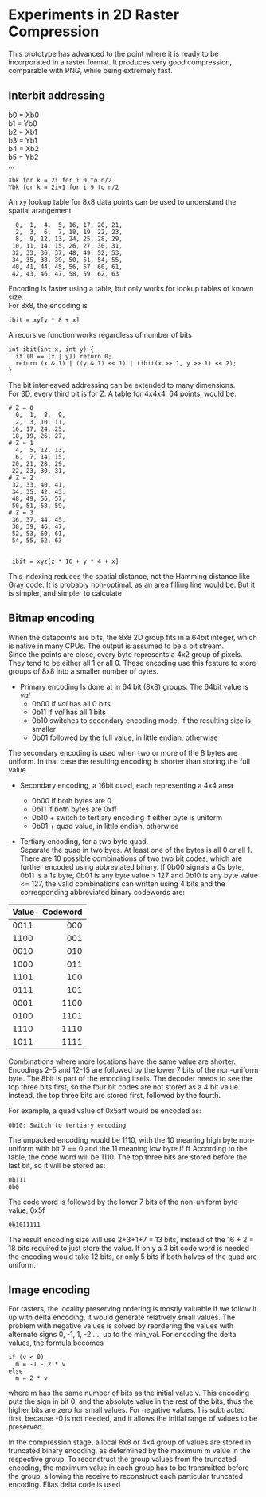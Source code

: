 # Experiments in 2D Raster Compression

This prototype has advanced to the point where it is ready to be incorporated in a raster format. It produces very good compression, comparable with PNG, while being extremely fast.

## Interbit addressing  
  b0 = Xb0  
  b1 = Yb0  
  b2 = Xb1  
  b3 = Yb1  
  b4 = Xb2  
  b5 = Yb2  
  ...  

    Xbk for k = 2i for i 0 to n/2  
    Ybk for k = 2i+1 for i 9 to n/2

An xy lookup table for 8x8 data points can be used to understand the spatial arangement

```
  0,  1,  4,  5, 16, 17, 20, 21,
  2,  3,  6,  7, 18, 19, 22, 23,
  8,  9, 12, 13, 24, 25, 28, 29,
 10, 11, 14, 15, 26, 27, 30, 31,
 32, 33, 36, 37, 48, 49, 52, 53,
 34, 35, 38, 39, 50, 51, 54, 55,
 40, 41, 44, 45, 56, 57, 60, 61,
 42, 43, 46, 47, 58, 59, 62, 63
```

Encoding is faster using a table, but only works for lookup tables of known size.  
For 8x8, the encoding is

    ibit = xy[y * 8 + x]

A recursive function works regardless of number of bits
```
int ibit(int x, int y) {
  if (0 == (x | y)) return 0;
  return (x & 1) | ((y & 1) << 1) | (ibit(x >> 1, y >> 1) << 2); 
}
```

The bit interleaved addressing can be extended to many dimensions.  
For 3D, every third bit is for Z.  A table for 4x4x4, 64 points, would be:
```
# Z = 0
  0,  1,  8,  9,
  2,  3, 10, 11,
 16, 17, 24, 25,
 18, 19, 26, 27,
# Z = 1
  4,  5, 12, 13,
  6,  7, 14, 15,
 20, 21, 28, 29,
 22, 23, 30, 31,
# Z = 2
 32, 33, 40, 41,
 34, 35, 42, 43,
 48, 49, 56, 57,
 50, 51, 58, 59,
# Z = 3
 36, 37, 44, 45,
 38, 39, 46, 47,
 52, 53, 60, 61,
 54, 55, 62, 63


 ibit = xyz[z * 16 + y * 4 + x]
```

This indexing reduces the spatial distance, not the Hamming distance like Gray code. 
It is probably non-optimal, as an area filling line would be.  But it is simpler, 
and simpler to calculate

## Bitmap encoding

When the datapoints are bits, the 8x8 2D group fits in a 64bit integer, which is native in many CPUs. The output is assumed to be a bit stream.  
Since the points are close, every byte represents a 4x2 group of pixels. They tend to be either all 1 or all 0. 
These encoding use this feature to store groups of 8x8 into a smaller number of bytes.
- Primary encoding
Is done at in 64 bit (8x8) groups. The 64bit value is *val*
  - 0b00 if *val* has all 0 bits
  - 0b11 if *val* has all 1 bits
  - 0b10 switches to secondary encoding mode, if the resulting size is smaller
  - 0b01 followed by the full value, in little endian, otherwise

The secondary encoding is used when two or more of the 8 bytes are uniform. 
In that case the resulting encoding is shorter than storing the full value.

- Secondary encoding, a 16bit quad, each representing a 4x4 area
  - 0b00 if both bytes are 0
  - 0b11 if both bytes are 0xff
  - 0b10 + switch to tertiary encoding if either byte is uniform
  - 0b01 + quad value, in little endian, otherwise

 - Tertiary encoding, for a two byte quad.  
Separate the quad in two byes.  At least one of the bytes is all 0 or all 1. 
There are 10 possible combinations of two two bit codes, which are further encoded using abbreviated binary. 
If 0b00 signals a 0s byte, 0b11 is a 1s byte, 0b01 is any byte value > 127 and 0b10 is any byte value <= 127, the valid combinations can written 
using 4 bits and the corresponding abbreviated binary codewords are:

Value |Codeword|
|----|---:|
|0011| 000|
|1100| 001|
|0010| 010|
|1000| 011|
|1101| 100|
|0111| 101|
|0001|1100|
|0100|1101|
|1110|1110|
|1011|1111|

Combinations where more locations have the same value are shorter.
Encodings 2-5 and 12-15 are followed by the lower 7 bits of the non-uniform byte. The 8bit is part of the encoding itsels.
The decoder needs to see the top three bits first, so the four bit codes are not stored
as a 4 bit value. Instead, the top three bits are stored first, followed by the fourth.  

For example, a quad value of 0x5aff would be encoded as:  

    0b10: Switch to tertiary encoding  
The unpacked encoding would be 1110, with the 10 meaning high byte non-uniform with bit 7 == 0 and the 11 meaning low byte if ff
According to the table, the code word will be 1110. The top three bits 
are stored before the last bit, so it will be stored as:  

    0b111  
    0b0
The code word is followed by the lower 7 bits of the non-uniform byte value, 0x5f

    0b1011111

The result encoding size will use 2+3+1+7 = 13 bits, 
instead of the 16 + 2 = 18 bits required to just store the value. If only a 3 bit code word is needed the encoding would take 12 bits, or only 5 bits if both halves of the quad are uniform.

## Image encoding

For rasters, the locality preserving ordering is mostly valuable if we follow it up 
with delta encoding, it would generate relatively small values.  The problem with negative values is solved by 
reordering the values with alternate signs 0, -1, 1, -2 ..., up to the min_val.
For encoding the delta values, the formula becomes

    if (v < 0)
      m = -1 - 2 * v
    else
      m = 2 * v

where m has the same number of bits as the initial value v.  This encoding puts the sign in
bit 0, and the absolute value in the rest of the bits, thus the higher bits are zero 
for small values. For negative values, 1 is subtracted first, because -0 is not
needed, and it allows the initial range of values to be preserved.

In the compression stage, a local 8x8 or 4x4 group of values are stored in truncated binary encoding, 
as determined by the maximum m value in the respective group. To reconstruct the group values
from the truncated encoding, the maximum value in each group has to be transmitted before the group, allowing the 
receive to reconstruct each particular truncated encoding.  Elias delta code is used 
